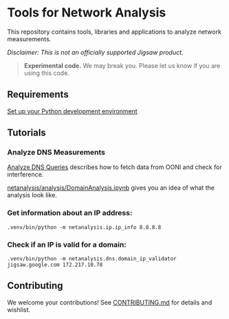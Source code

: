 # Tools for Network Analysis

This repository contains tools, libraries and applications to analyze network measurements.

_Disclaimer: This is not an officially supported Jigsaw product._


> **Experimental code.** We may break you. Please let us know if you are using this code.

## Requirements

[Set up your Python development environment](python_env.md)


## Tutorials

### Analyze DNS Measurements

[Analyze DNS Queries](netanalysis/analysis/analyze_dns.md) describes how to fetch data from OONI and check for interference.

[netanalysis/analysis/DomainAnalysis.ipynb](netanalysis/analysis/DomainAnalysis.ipynb) gives you an idea of what the analysis look like.

### Get information about an IP address:

```
.venv/bin/python -m netanalysis.ip.ip_info 8.8.8.8
```

### Check if an IP is valid for a domain:

```
.venv/bin/python -m netanalysis.dns.domain_ip_validator jigsaw.google.com 172.217.10.78
```

## Contributing

We welcome your contributions! See [CONTRIBUTING.md](CONTRIBUTING.md) for details and wishlist.
